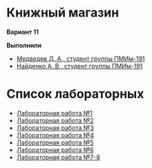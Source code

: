 # Книжный магазин

**Вариант 11**

**Выполнили**
* [Медведев Д. А., студент группы ПМИм-191](https://github.com/MedvedevDenis)
* [Найденко А. В., студент группы ПМИм-191](https://github.com/AndreyNaidenko)

# Список лабораторных

* [Лабораторная работа №1](/lab1)
* [Лабораторная работа №2](/lab2)
* [Лабораторная работа №3](/lab3)
* [Лабораторная работа №4](/lab4)
* [Лабораторная работа №5](/lab5)
* [Лабораторная работа №6](/lab6)
* [Лабораторная работа №7-8](/lab7-8)
